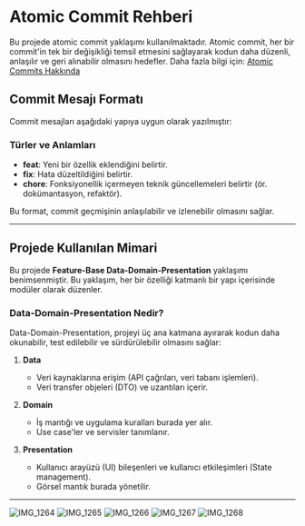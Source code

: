 # Atomic Commit Rehberi

Bu projede atomic commit yaklaşımı kullanılmaktadır. Atomic commit, her bir commit'in tek bir değişikliği temsil etmesini sağlayarak kodun daha düzenli, anlaşılır ve geri alınabilir olmasını hedefler. Daha fazla bilgi için: [Atomic Commits Hakkında](https://medium.com/@krystalcampioni/advanced-git-guide-part-1-mastering-atomic-commits-and-enforcing-conventional-commits-1be401467a92)

## Commit Mesajı Formatı

Commit mesajları aşağıdaki yapıya uygun olarak yazılmıştır:

### Türler ve Anlamları

- **feat**: Yeni bir özellik eklendiğini belirtir.
- **fix**: Hata düzeltildiğini belirtir.
- **chore**: Fonksiyonellik içermeyen teknik güncellemeleri belirtir (ör. dokümantasyon, refaktör).

Bu format, commit geçmişinin anlaşılabilir ve izlenebilir olmasını sağlar.

---

## Projede Kullanılan Mimari

Bu projede **Feature-Base Data-Domain-Presentation** yaklaşımı benimsenmiştir. Bu yaklaşım, her bir özelliği katmanlı bir yapı içerisinde modüler olarak düzenler.

### Data-Domain-Presentation Nedir?

Data-Domain-Presentation, projeyi üç ana katmana ayırarak kodun daha okunabilir, test edilebilir ve sürdürülebilir olmasını sağlar:

1. **Data**
   - Veri kaynaklarına erişim (API çağrıları, veri tabanı işlemleri).
   - Veri transfer objeleri (DTO) ve uzantıları içerir.

2. **Domain**
   - İş mantığı ve uygulama kuralları burada yer alır.
   - Use case'ler ve servisler tanımlanır.

3. **Presentation**
   - Kullanıcı arayüzü (UI) bileşenleri ve kullanıcı etkileşimleri (State management).
   - Görsel mantık burada yönetilir.

---
![IMG_1264](https://github.com/user-attachments/assets/a75c7494-f917-41c7-bf51-dad68c5f0474)
![IMG_1265](https://github.com/user-attachments/assets/8936bad9-dac7-46e3-850f-5116e3e2f108)
![IMG_1266](https://github.com/user-attachments/assets/a9731e82-2aa2-490c-b0e9-3837a98a21df)
![IMG_1267](https://github.com/user-attachments/assets/0da81a6b-f99b-4ecc-b938-b854fd697144)
![IMG_1268](https://github.com/user-attachments/assets/9c0aa3ae-0136-460e-9f77-55033210e26e)


